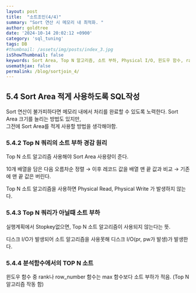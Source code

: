 ```yaml
---
layout: post
title:  "소트조인(4/4)"
summary: "Sort 연산 시 메모리 내 최적화. "
author: goldtree
date: '2024-10-14 20:02:12 +0900'
category: 'sql_tuning'
tags: DB
#thumbnail: /assets/img/posts/index_3.jpg
isShowThumbnail: false
keywords: Sort Area, Top N 알고리즘, 소트 부하, Physical I/O, 윈도우 함수, rank, row_number, 메모리 최적화, 분석 함수, 디스크 I/O
usemathjax: false
permalink: /blog/sortjoin_4/
---
```


## 5.4 Sort Area 적게 사용하도록 SQL작성

Sort 연산이 불가피하다면 메모리 내에서 처리를 완료할 수 있도록 노력한다. Sort Area 크기를 늘리는 방법도 있지만,  
그전에 Sort Area를 적게 사용할 방법을 생각해야함.  

### 5.4.2 Top N 쿼리의 소트 부하 경감 원리

Top N  소트 알고리즘 사용해야 Sort Area 사용량이 준다.  

10개 배열을 담은 다음 오름차순 정렬 → 이후 레코드 값을 배열 맨 끝 값과 비교 → 기존에 맨 끝 값은 버린다.  

Top N 소트 알고리즘을 사용하면 Physical Read, Physical Write 가 발생하지 않는다.  

### 5.4.3 Top N 쿼리가 아닐때 소트 부하

실행계획에서 Stopkey없으면, Top N 소트 알고리즘이 사용되지 않는다는 뜻.  

디스크 I/O가 발생되어 소트 알고리즘을 사용못해 디스크 I/O(pr, pw가 발생)가 발생한다.  

### 5.4.4 분석함수에서의 TOP N 소트

윈도우 함수 중 rank나 row_number 함수는 max 함수보다 소트 부하가 적음. (Top N 알고리즘 작동 함)  